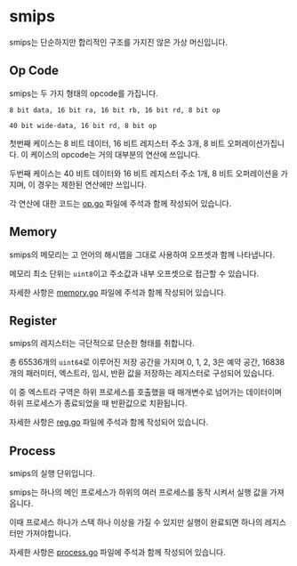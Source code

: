 # smips

smips는 단순하지만 합리적인 구조를 가지진 않은 가상 머신입니다.

## Op Code

smips는 두 가지 형태의 opcode를 가집니다.

`8 bit data, 16 bit ra, 16 bit rb, 16 bit rd, 8 bit op`

`40 bit wide-data, 16 bit rd, 8 bit op`

첫번째 케이스는 8 비트 데이터, 16 비트 레지스터 주소 3개, 8 비트 오퍼레이션가집니다. 이 케이스의 opcode는 거의 대부분의 연산에 쓰입니다. 

두번째 케이스는 40 비트 데이터와 16 비트 레지스터 주소 1개, 8 비트 오퍼레이션을 가지며, 이 경우는 제한된 연산에만 쓰입니다.

각 연산에 대한 코드는 [op.go](opcode/op.go) 파일에 주석과 함께 작성되어 있습니다.

## Memory

smips의 메모리는 고 언어의 해시맵을 그대로 사용하여 오프셋과 함께 나타냅니다.

메모리 최소 단위는 `uint8`이고 주소값과 내부 오프셋으로 접근할 수 있습니다.

자세한 사항은 [memory.go](memory/memory.go) 파일에 주석과 함께 작성되어 있습니다.

## Register

smips의 레지스터는 극단적으로 단순한 형태를 취합니다. 

총 65536개의 `uint64`로 이루어진 저장 공간을 가지며 0, 1, 2, 3은 예약 공간, 16838개의 패러미터, 엑스트라, 임시, 반환 값을 저장하는 레지스터로 구성되어 있습니다. 

이 중 엑스트라 구역은 하위 프로세스를 호출했을 때 매개변수로 넘어가는 데이터이며 하위 프로세스가 종료되었을 때 반환값으로 치환됩니다.

자세한 사항은 [reg.go](register/reg.go) 파일에 주석과 함께 작성되어 있습니다.

## Process

smips의 실행 단위입니다.

smips는 하나의 메인 프로세스가 하위의 여러 프로세스를 동작 시켜서 실행 값을 가져옵니다.

이때 프로세스 하나가 스택 하나 이상을 가질 수 있지만 실행이 완료되면 하나의 레지스터만 가져야합니다.

자세한 사항은 [process.go](process/process.go) 파일에 주석과 함께 작성되어 있습니다.
